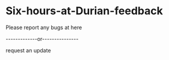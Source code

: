 # Six-hours-at-Durian-feedback

Please report any bugs at here

-------------or---------------

request an update

